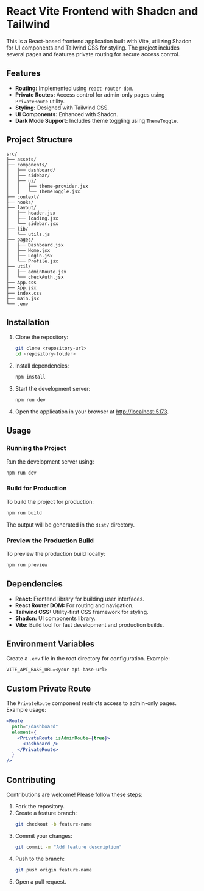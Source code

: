 # React Vite Frontend with Shadcn and Tailwind

This is a React-based frontend application built with Vite, utilizing Shadcn for UI components and Tailwind CSS for styling. The project includes several pages and features private routing for secure access control.

## Features

- **Routing:** Implemented using `react-router-dom`.
- **Private Routes:** Access control for admin-only pages using `PrivateRoute` utility.
- **Styling:** Designed with Tailwind CSS.
- **UI Components:** Enhanced with Shadcn.
- **Dark Mode Support:** Includes theme toggling using `ThemeToggle`.

## Project Structure

```plaintext
src/
├── assets/
├── components/
│   ├── dashboard/
│   ├── sidebar/
│   ├── ui/
│   │   ├── theme-provider.jsx
│   │   └── ThemeToggle.jsx
├── context/
├── hooks/
├── layout/
│   ├── header.jsx
│   ├── loading.jsx
│   └── sidebar.jsx
├── lib/
│   └── utils.js
├── pages/
│   ├── Dashboard.jsx
│   ├── Home.jsx
│   ├── Login.jsx
│   └── Profile.jsx
├── util/
│   ├── adminRoute.jsx
│   └── checkAuth.jsx
├── App.css
├── App.jsx
├── index.css
├── main.jsx
└── .env
```

## Installation

1. Clone the repository:

   ```bash
   git clone <repository-url>
   cd <repository-folder>
   ```

2. Install dependencies:

   ```bash
   npm install
   ```

3. Start the development server:

   ```bash
   npm run dev
   ```

4. Open the application in your browser at [http://localhost:5173](http://localhost:5173).

## Usage

### Running the Project

Run the development server using:

```bash
npm run dev
```

### Build for Production

To build the project for production:

```bash
npm run build
```

The output will be generated in the `dist/` directory.

### Preview the Production Build

To preview the production build locally:

```bash
npm run preview
```

## Dependencies

- **React:** Frontend library for building user interfaces.
- **React Router DOM:** For routing and navigation.
- **Tailwind CSS:** Utility-first CSS framework for styling.
- **Shadcn:** UI components library.
- **Vite:** Build tool for fast development and production builds.

## Environment Variables

Create a `.env` file in the root directory for configuration. Example:

```env
VITE_API_BASE_URL=<your-api-base-url>
```

## Custom Private Route

The `PrivateRoute` component restricts access to admin-only pages. Example usage:

```jsx
<Route
  path="/dashboard"
  element={
    <PrivateRoute isAdminRoute={true}>
      <Dashboard />
    </PrivateRoute>
  }
/>
```

## Contributing

Contributions are welcome! Please follow these steps:

1. Fork the repository.
2. Create a feature branch:
   ```bash
   git checkout -b feature-name
   ```
3. Commit your changes:
   ```bash
   git commit -m "Add feature description"
   ```
4. Push to the branch:
   ```bash
   git push origin feature-name
   ```
5. Open a pull request.
